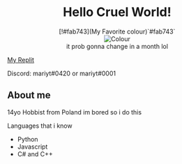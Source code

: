 <h1 align="center">Hello Cruel World!</h1>
<p align="center">
  [!#fab743](My Favorite colour)`#fab743`<br/> 
  <img src="https://www.thecolorapi.com/id?format=svg&named=false&hex=fab743" alt="Colour"></img><br/>
  it prob gonna change in a month lol
</p>
<a href="https://replit.com/@M2rsho">My Replit</a>
<p>Discord: mariyt#0420 or mariyt#0001</p>
<h2>About me</h2>
<p>14yo Hobbist from Poland im bored so i do this</p>
<p>Languages that i know</p>
<ul>
  <li>Python</li>
  <li>Javascript</li>
  <li>C# and C++</li>
<ul/>

